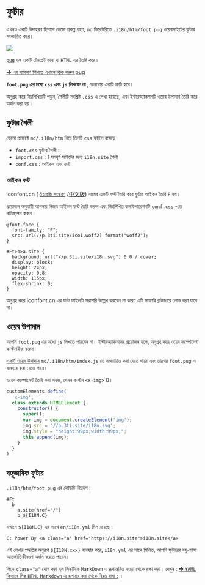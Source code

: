 # ফুটার

এখনও একটি উদাহরণ হিসাবে ডেমো প্রকল্প গ্রহণ, `md` ডিরেক্টরিতে `.i18n/htm/foot.pug` ওয়েবসাইটের ফুটার সংজ্ঞায়িত করে।

![](https://p.3ti.site/1721286077.avif)

[`pug`](https://pugjs.org) হল একটি টেমপ্লেট ভাষা যা `HTML` এর তৈরি করে।

[➔ এর ব্যাকরণ শিখতে এখানে ক্লিক করুন pug](https://pugjs.org)

**`foot.pug` এর মধ্যে `css` এবং `js` লিখবেন না** , অন্যথায় একটি ত্রুটি হবে।

অনুগ্রহ করে নিম্নলিখিতটি পড়ুন, শৈলীটি সংশ্লিষ্ট `.css` এ লেখা হয়েছে, এবং ইন্টারঅ্যাকশনটি ওয়েব উপাদান তৈরি করে অর্জন করা হয়।

## ফুটার শৈলী

ডেমো প্রজেক্টে `md/.i18n/htm` নিচে তিনটি `css` ফাইল রয়েছে।

* `foot.css` ফুটার শৈলী :
* `import.css` : 1 সম্পূর্ণ সাইটের জন্য `i18n.site` শৈলী
* `conf.css` : আইকন এবং ফন্ট

### আইকন ফন্ট

iconfont.cn ( [ইংরেজি সংস্করণ](https://www.iconfont.cn/?lang=en-us) /[中文版](https://www.iconfont.cn/?lang=zh)) নামের একটি ফন্ট তৈরি করে ফুটার আইকন তৈরি `F` হয়।

প্রয়োজন অনুযায়ী আপনার নিজস্ব আইকন ফন্ট তৈরি করুন এবং নিম্নলিখিত কনফিগারেশনটি `conf.css` -তে প্রতিস্থাপন করুন :

```
@font-face {
  font-family: "F";
  src: url(//p.3ti.site/ico1.woff2) format("woff2");
}

#Ft>b>a.site {
  background: url("//p.3ti.site/i18n.svg") 0 0 / cover;
  display: block;
  height: 24px;
  opacity: 0.8;
  width: 115px;
  flex-shrink: 0;
}
```

অনুগ্রহ করে iconfont.cn এর ফন্ট ফাইলটি সরাসরি উল্লেখ করবেন না কারণ এটি সাফারি ব্রাউজারে লোড করা যাবে না।

## ওয়েব উপাদান

আপনি `foot.pug` এর মধ্যে `js` লিখতে পারবেন না। ইন্টারঅ্যাকশনের প্রয়োজন হলে, অনুগ্রহ করে ওয়েব কম্পোনেন্ট কাস্টমাইজ করুন।

[একটি ওয়েব উপাদান](https://www.freecodecamp.org/news/build-your-first-web-component/) `md/.i18n/htm/index.js` তে সংজ্ঞায়িত করা যেতে পারে এবং তারপর `foot.pug` এ ব্যবহার করা যেতে পারে।

ওয়েব কম্পোনেন্ট তৈরি করা সহজ, যেমন কাস্টম `<x-img>` 0।

```js
customElements.define(
  'x-img',
  class extends HTMLElement {
    constructor() {
      super();
      var img = document.createElement('img');
      img.src = '//p.3ti.site/i18n.svg';
      img.style = "height:99px;width:99px;";
      this.append(img);
    }
  }
)
```

## বহুভাষিক ফুটার

`.i18n/htm/foot.pug` এর কোডটি নিম্নরূপ :

```
#Ft
  b
    a.site(href="/")
    b ${I18N.C}
```

এখানে `${I18N.C}` এর সাথে `en/i18n.yml` মিল রয়েছে :

```
C: Power By <a class="a" href="https://i18n.site">i18n.site</a>
```

এই লেখার পদ্ধতির অনুরূপ `${I18N.xxx}` ব্যবহার করে, `i18n.yml` এর সাথে মিলিত, আপনি ফুটারের বহু-ভাষা আন্তর্জাতিকীকরণ অর্জন করতে পারেন।

লিঙ্কে `class="a"` যোগ করা হল লিঙ্কটিকে `MarkDown` এ রূপান্তরিত হওয়া থেকে রক্ষা করা। দেখুন :
 [➔ `YAML` কিভাবে লিঙ্ক `HTML` `Markdown` এ রূপান্তর করা থেকে বিরত রাখা :](/i18/qa#H2) ।